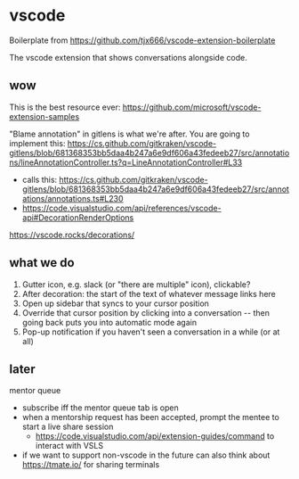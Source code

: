 # vscode

Boilerplate from https://github.com/tjx666/vscode-extension-boilerplate

The vscode extension that shows conversations alongside code.

## wow

This is the best resource ever: https://github.com/microsoft/vscode-extension-samples

"Blame annotation" in gitlens is what we're after.
You are going to implement this: https://cs.github.com/gitkraken/vscode-gitlens/blob/681368353bb5daa4b247a6e9df606a43fedeeb27/src/annotations/lineAnnotationController.ts?q=LineAnnotationController#L33

- calls this: https://cs.github.com/gitkraken/vscode-gitlens/blob/681368353bb5daa4b247a6e9df606a43fedeeb27/src/annotations/annotations.ts#L230
- https://code.visualstudio.com/api/references/vscode-api#DecorationRenderOptions

https://vscode.rocks/decorations/

## what we do

1. Gutter icon, e.g. slack (or "there are multiple" icon), clickable?
2. After decoration: the start of the text of whatever message links here
3. Open up sidebar that syncs to your cursor position
4. Override that cursor position by clicking into a conversation -- then going back puts you into automatic mode again
5. Pop-up notification if you haven't seen a conversation in a while (or at all)

## later

mentor queue
  - subscribe iff the mentor queue tab is open
  - when a mentorship request has been accepted, prompt the mentee to start a live share session
    - https://code.visualstudio.com/api/extension-guides/command to interact with VSLS
  - if we want to support non-vscode in the future can also think about https://tmate.io/ for sharing terminals

